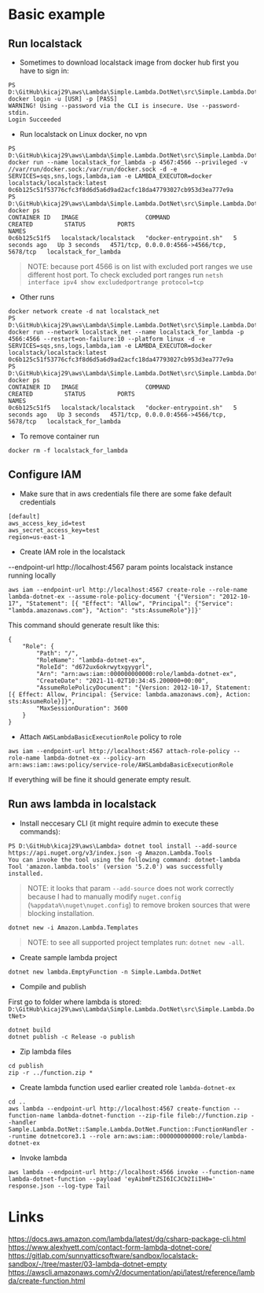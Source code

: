 # Basic example

## Run localstack

* Sometimes to download localstack image from docker hub first you have to sign in:

```
PS D:\GitHub\kicaj29\aws\Lambda\Simple.Lambda.DotNet\src\Simple.Lambda.DotNet> docker login -u [USR] -p [PASS]
WARNING! Using --password via the CLI is insecure. Use --password-stdin.
Login Succeeded
```

* Run localstack on Linux docker, no vpn

```
PS D:\GitHub\kicaj29\aws\Lambda\Simple.Lambda.DotNet\src\Simple.Lambda.DotNet> docker run --name localstack_for_lambda -p 4567:4566 --privileged -v //var/run/docker.sock:/var/run/docker.sock -d -e SERVICES=sqs,sns,logs,lambda,iam -e LAMBDA_EXECUTOR=docker localstack/localstack:latest
0c6b125c51f53776cfc3f8d6d5a6d9ad2acfc18da47793027cb953d3ea777e9a
PS D:\GitHub\kicaj29\aws\Lambda\Simple.Lambda.DotNet\src\Simple.Lambda.DotNet> docker ps
CONTAINER ID   IMAGE                   COMMAND                  CREATED         STATUS         PORTS                                        NAMES
0c6b125c51f5   localstack/localstack   "docker-entrypoint.sh"   5 seconds ago   Up 3 seconds   4571/tcp, 0.0.0.0:4566->4566/tcp, 5678/tcp   localstack_for_lambda
```

>NOTE: because port 4566 is on list with excluded port ranges we use different host port. To check excluded port ranges run `netsh interface ipv4 show excludedportrange protocol=tcp`

* Other runs
```
docker network create -d nat localstack_net
PS D:\GitHub\kicaj29\aws\Lambda\Simple.Lambda.DotNet\src\Simple.Lambda.DotNet> docker run --network localstack_net --name localstack_for_lambda -p 4566:4566 --restart=on-failure:10 --platform linux -d -e SERVICES=sqs,sns,logs,lambda,iam -e LAMBDA_EXECUTOR=docker localstack/localstack:latest
0c6b125c51f53776cfc3f8d6d5a6d9ad2acfc18da47793027cb953d3ea777e9a
PS D:\GitHub\kicaj29\aws\Lambda\Simple.Lambda.DotNet\src\Simple.Lambda.DotNet> docker ps
CONTAINER ID   IMAGE                   COMMAND                  CREATED         STATUS         PORTS                                        NAMES
0c6b125c51f5   localstack/localstack   "docker-entrypoint.sh"   5 seconds ago   Up 3 seconds   4571/tcp, 0.0.0.0:4566->4566/tcp, 5678/tcp   localstack_for_lambda
```

* To remove container run
```
docker rm -f localstack_for_lambda
```

## Configure IAM

* Make sure that in aws credentials file there are some fake default credentials
```
[default]
aws_access_key_id=test
aws_secret_access_key=test
region=us-east-1
```

* Create IAM role in the localstack

--endpoint-url http://localhost:4567 param points localstack instance running locally

```
aws iam --endpoint-url http://localhost:4567 create-role --role-name lambda-dotnet-ex --assume-role-policy-document '{"Version": "2012-10-17", "Statement": [{ "Effect": "Allow", "Principal": {"Service": "lambda.amazonaws.com"}, "Action": "sts:AssumeRole"}]}'
```
This command should generate result like this:
```
{
    "Role": {
        "Path": "/",
        "RoleName": "lambda-dotnet-ex",
        "RoleId": "d672ux6okrwytxgyygrl",
        "Arn": "arn:aws:iam::000000000000:role/lambda-dotnet-ex",
        "CreateDate": "2021-11-02T10:34:45.200000+00:00",
        "AssumeRolePolicyDocument": "{Version: 2012-10-17, Statement: [{ Effect: Allow, Principal: {Service: lambda.amazonaws.com}, Action: sts:AssumeRole}]}",
        "MaxSessionDuration": 3600
    }
}
```

* Attach `AWSLambdaBasicExecutionRole` policy to role
```
aws iam --endpoint-url http://localhost:4567 attach-role-policy --role-name lambda-dotnet-ex --policy-arn arn:aws:iam::aws:policy/service-role/AWSLambdaBasicExecutionRole
```
If everything will be fine it should generate empty result.

## Run aws lambda in localstack

* Install neccesary CLI (it might require admin to execute these commands):

```
PS D:\GitHub\kicaj29\aws\Lambda> dotnet tool install --add-source https://api.nuget.org/v3/index.json -g Amazon.Lambda.Tools
You can invoke the tool using the following command: dotnet-lambda
Tool 'amazon.lambda.tools' (version '5.2.0') was successfully installed.
```

>NOTE: it looks that param `--add-source` does not work correctly because I had to manually modify `nuget.config` (`%appdata%\nuget\nuget.config`) to remove broken sources that were blocking installation.

```
dotnet new -i Amazon.Lambda.Templates
```

>NOTE: to see all supported project templates run: ```dotnet new -all```.

* Create sample lambda project

```
dotnet new lambda.EmptyFunction -n Simple.Lambda.DotNet
```

* Compile and publish

First go to folder where lambda is stored: `D:\GitHub\kicaj29\aws\Lambda\Simple.Lambda.DotNet\src\Simple.Lambda.DotNet>`

```
dotnet build
dotnet publish -c Release -o publish
```

* Zip lambda files
```
cd publish
zip -r ../function.zip *
```

* Create lambda function used earlier created role `lambda-dotnet-ex`
```
cd ..
aws lambda --endpoint-url http://localhost:4567 create-function --function-name lambda-dotnet-function --zip-file fileb://function.zip --handler Sample.Lambda.DotNet::Sample.Lambda.DotNet.Function::FunctionHandler --runtime dotnetcore3.1 --role arn:aws:iam::000000000000:role/lambda-dotnet-ex
```

* Invoke lambda

```
aws lambda --endpoint-url http://localhost:4566 invoke --function-name lambda-dotnet-function --payload 'eyAibmFtZSI6ICJCb2IiIH0=' response.json --log-type Tail
```

# Links
https://docs.aws.amazon.com/lambda/latest/dg/csharp-package-cli.html   
https://www.alexhyett.com/contact-form-lambda-dotnet-core/   
https://gitlab.com/sunnyatticsoftware/sandbox/localstack-sandbox/-/tree/master/03-lambda-dotnet-empty   
https://awscli.amazonaws.com/v2/documentation/api/latest/reference/lambda/create-function.html

